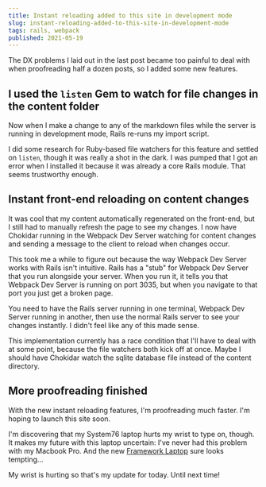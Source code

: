 ```yaml
---
title: Instant reloading added to this site in development mode
slug: instant-reloading-added-to-this-site-in-development-mode
tags: rails, webpack
published: 2021-05-19
---
```


The DX problems I laid out in the last post became too painful to deal with when proofreading half a dozen posts, so I added some new features.

## I used the `listen` Gem to watch for file changes in the content folder

Now when I make a change to any of the markdown files while the server is running in development mode, Rails re-runs my import script. 

I did some research for Ruby-based file watchers for this feature and settled on `listen`, though it was really a shot in the dark. I was pumped that I got an error when I installed it because it was already a core Rails module. That seems trustworthy enough.

## Instant front-end reloading on content changes

It was cool that my content automatically regenerated on the front-end, but I still had to manually refresh the page to see my changes. I now have Chokidar running in the Webpack Dev Server watching for content changes and sending a message to the client to reload when changes occur.

This took me a while to figure out because the way Webpack Dev Server works with Rails isn't intuitive. Rails has a "stub" for Webpack Dev Server that you run alongside your server. When you run it, it tells you that Webpack Dev Server is running on port 3035, but when you navigate to that port you just get a broken page.

You need to have the Rails server running in one terminal, Webpack Dev Server running in another, then use the normal Rails server to see your changes instantly. I didn't feel like any of this made sense.

This implementation currently has a race condition that I'll have to deal with at some point, because the file watchers both kick off at once. Maybe I should have Chokidar watch the sqlite database file instead of the content directory.

## More proofreading finished

With the new instant reloading features, I'm proofreading much faster. I'm hoping to launch this site soon.

I'm discovering that my System76 laptop hurts my wrist to type on, though. It makes my future with this laptop uncertain: I've never had this problem with my Macbook Pro. And the new [Framework Laptop](https://frame.work/) sure looks tempting...

My wrist is hurting so that's my update for today. Until next time!